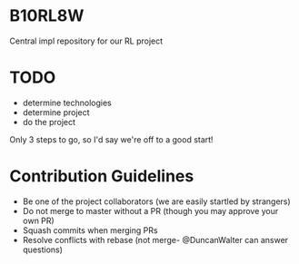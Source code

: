 # B10RL8W

Central impl repository for our RL project

# TODO

- determine technologies
- determine project
- do the project

Only 3 steps to go, so I'd say we're off to a good start!

# Contribution Guidelines 

- Be one of the project collaborators (we are easily startled by strangers)
- Do not merge to master without a PR (though you may approve your own PR)
- Squash commits when merging PRs
- Resolve conflicts with rebase (not merge- @DuncanWalter can answer questions)